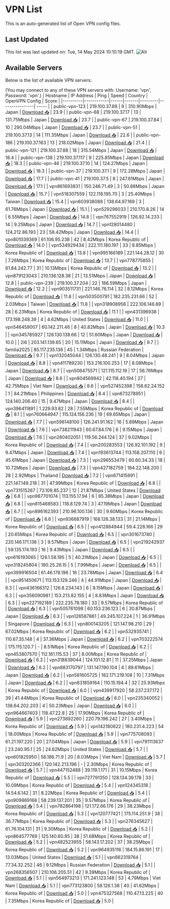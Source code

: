 # VPN List

This is an auto-generated list of Open VPN config files.

## Last Updated

This list was last updated on: Tue, 14 May 2024 10:10:19 GMT.
![Alt](https://repobeats.axiom.co/api/embed/186b98318ef1479477931607c1ad7d823f12451f.svg "Repobeats analytics image")

## Available Servers

Below is the list of available VPN servers:

(You may connect to any of these VPN servers with: Username: 'vpn', Password: 'vpn'.)
| Hostname | IP Address | Ping | Speed | Country | OpenVPN Config | Score |
|----------|------------|------|-------|---------|----------------| ----- |
| public-vpn-123 | 219.100.37.89 | 9 | 310.90Mbps | Japan | [Download 📥](./configs/server_0_JP.ovpn) | 23.9 |
| public-vpn-68 | 219.100.37.17 | 13 | 131.75Mbps | Japan | [Download 📥](./configs/server_1_JP.ovpn) | 23.7 |
| public-vpn-67 | 219.100.37.84 | 10 | 290.04Mbps | Japan | [Download 📥](./configs/server_2_JP.ovpn) | 23.7 |
| public-vpn-51 | 219.100.37.13 | 14 | 111.35Mbps | Japan | [Download 📥](./configs/server_3_JP.ovpn) | 22.6 |
| public-vpn-186 | 219.100.37.163 | 13 | 218.02Mbps | Japan | [Download 📥](./configs/server_4_JP.ovpn) | 21.4 |
| public-vpn-121 | 219.100.37.88 | 18 | 315.54Mbps | Japan | [Download 📥](./configs/server_5_JP.ovpn) | 18.4 |
| public-vpn-138 | 219.100.37.117 | 9 | 225.85Mbps | Japan | [Download 📥](./configs/server_6_JP.ovpn) | 18.3 |
| public-vpn-46 | 219.100.37.10 | 14 | 124.27Mbps | Japan | [Download 📥](./configs/server_7_JP.ovpn) | 18.3 |
| public-vpn-37 | 219.100.37.1 | 9 | 172.28Mbps | Japan | [Download 📥](./configs/server_8_JP.ovpn) | 17.7 |
| public-vpn-41 | 219.100.37.5 | 8 | 247.81Mbps | Japan | [Download 📥](./configs/server_9_JP.ovpn) | 17.1 |
| vpn861693831 | 150.246.71.49 | 3 | 50.88Mbps | Japan | [Download 📥](./configs/server_10_JP.ovpn) | 15.7 |
| vpn518307559 | 122.116.195.70 | 3 | 25.40Mbps | Taiwan | [Download 📥](./configs/server_11_TW.ovpn) | 15.4 |
| vpn603938088 | 138.64.97.169 | 3 | 61.76Mbps | Japan | [Download 📥](./configs/server_12_JP.ovpn) | 15.1 |
| vpn529296033 | 210.170.8.26 | 14 | 6.55Mbps | Japan | [Download 📥](./configs/server_13_JP.ovpn) | 14.8 |
| vpn767552919 | 126.92.14.233 | 14 | 9.25Mbps | Japan | [Download 📥](./configs/server_14_JP.ovpn) | 14.7 |
| vpn128014480 | 124.212.86.193 | 23 | 58.42Mbps | Japan | [Download 📥](./configs/server_15_JP.ovpn) | 14.4 |
| vpn801039369 | 61.106.95.238 | 42 | 8.42Mbps | Korea Republic of | [Download 📥](./configs/server_16_KR.ovpn) | 14.0 |
| vpn534929434 | 222.111.180.197 | 33 | 8.85Mbps | Korea Republic of | [Download 📥](./configs/server_17_KR.ovpn) | 13.8 |
| vpn995166189 | 221.144.28.12 | 30 | 7.26Mbps | Korea Republic of | [Download 📥](./configs/server_18_KR.ovpn) | 13.7 |
| vpn778775855 | 61.84.242.77 | 31 | 10.13Mbps | Korea Republic of | [Download 📥](./configs/server_19_KR.ovpn) | 13.2 |
| vpn879123043 | 210.136.128.38 | 21 | 13.51Mbps | Japan | [Download 📥](./configs/server_20_JP.ovpn) | 12.8 |
| public-vpn-239 | 219.100.37.204 | 22 | 186.59Mbps | Japan | [Download 📥](./configs/server_21_JP.ovpn) | 12.2 |
| vpn903511731 | 221.146.76.114 | 32 | 8.12Mbps | Korea Republic of | [Download 📥](./configs/server_22_KR.ovpn) | 11.8 |
| vpn503500791 | 182.235.231.66 | 52 | 2.03Mbps | Taiwan | [Download 📥](./configs/server_23_TW.ovpn) | 11.8 |
| vpn318908956 | 222.106.146.89 | 28 | 6.23Mbps | Korea Republic of | [Download 📥](./configs/server_24_KR.ovpn) | 11.1 |
| vpn431396938 | 173.198.248.39 | 4 | 4.62Mbps | United States | [Download 📥](./configs/server_25_US.ovpn) | 11.0 |
| vpn546459007 | 60.142.211.46 | 8 | 40.82Mbps | Japan | [Download 📥](./configs/server_26_JP.ovpn) | 10.3 |
| vpn345785927 | 126.130.138.66 | 12 | 51.60Mbps | Japan | [Download 📥](./configs/server_27_JP.ovpn) | 10.0 |
| 2i6 | 203.141.139.65 | 20 | 15.11Mbps | Japan | [Download 📥](./configs/server_28_JP.ovpn) | 9.7 |
| familia2025 | 85.117.235.136 | 45 | 1.34Mbps | Russian Federation | [Download 📥](./configs/server_29_RU.ovpn) | 9.7 |
| vpn132045044 | 126.130.48.241 | 9 | 8.04Mbps | Japan | [Download 📥](./configs/server_30_JP.ovpn) | 8.8 |
| vpn411789230 | 153.216.100.253 | 17 | 8.08Mbps | Japan | [Download 📥](./configs/server_31_JP.ovpn) | 8.7 |
| vpn506475571 | 121.115.112.19 | 17 | 56.76Mbps | Japan | [Download 📥](./configs/server_32_JP.ovpn) | 8.6 |
| vpn804569942 | 42.118.40.194 | 27 | 42.75Mbps | Viet Nam | [Download 📥](./configs/server_33_VN.ovpn) | 8.6 |
| vpn527452398 | 158.62.24.152 | 1 | 84.21Mbps | Philippines | [Download 📥](./configs/server_34_PH.ovpn) | 8.4 |
| vpn673278951 | 124.140.206.40 | 15 | 9.47Mbps | Japan | [Download 📥](./configs/server_35_JP.ovpn) | 8.4 |
| vpn396411891 | 1.229.93.82 | 28 | 7.55Mbps | Korea Republic of | [Download 📥](./configs/server_36_KR.ovpn) | 8.1 |
| vpn760664947 | 115.124.156.236 | 19 | 69.65Mbps | Japan | [Download 📥](./configs/server_37_JP.ovpn) | 7.7 |
| vpn596148100 | 126.241.91.162 | 16 | 5.89Mbps | Japan | [Download 📥](./configs/server_38_JP.ovpn) | 7.6 |
| vpn738211943 | 60.67.84.176 | 6 | 9.15Mbps | Japan | [Download 📥](./configs/server_39_JP.ovpn) | 7.6 |
| vpn280402051 | 119.56.244.124 | 37 | 9.02Mbps | Korea Republic of | [Download 📥](./configs/server_40_KR.ovpn) | 7.4 |
| vpn200283553 | 126.92.101.192 | 9 | 9.47Mbps | Japan | [Download 📥](./configs/server_41_JP.ovpn) | 7.4 |
| vpn193613744 | 113.158.207.110 | 6 | 45.61Mbps | Japan | [Download 📥](./configs/server_42_JP.ovpn) | 7.3 |
| vpn296553479 | 60.60.34.33 | 18 | 10.72Mbps | Japan | [Download 📥](./configs/server_43_JP.ovpn) | 7.3 |
| vpn427182759 | 184.22.148.200 | 28 | 2.92Mbps | Thailand | [Download 📥](./configs/server_44_TH.ovpn) | 7.2 |
| vpn671415691 | 221.147.149.218 | 31 | 47.99Mbps | Korea Republic of | [Download 📥](./configs/server_45_KR.ovpn) | 6.8 |
| vpn731515267 | 73.109.85.237 | 12 | 21.87Mbps | United States | [Download 📥](./configs/server_46_US.ovpn) | 6.8 |
| vpn987701074 | 113.155.17.94 | 6 | 85.38Mbps | Japan | [Download 📥](./configs/server_47_JP.ovpn) | 6.8 |
| vpn815468583 | 118.8.129.74 | 3 | 47.19Mbps | Japan | [Download 📥](./configs/server_48_JP.ovpn) | 6.7 |
| vpn896162393 | 210.96.100.136 | 30 | 9.60Mbps | Korea Republic of | [Download 📥](./configs/server_49_KR.ovpn) | 6.6 |
| vpn936687919 | 168.126.38.133 | 31 | 21.14Mbps | Korea Republic of | [Download 📥](./configs/server_50_KR.ovpn) | 6.5 |
| vpn412884944 | 59.4.228.166 | 29 | 20.65Mbps | Korea Republic of | [Download 📥](./configs/server_51_KR.ovpn) | 6.5 |
| vpn301673740 | 220.146.171.136 | 3 | 9.57Mbps | Japan | [Download 📥](./configs/server_52_JP.ovpn) | 6.5 |
| vpn219242937 | 59.135.174.193 | 16 | 9.43Mbps | Japan | [Download 📥](./configs/server_53_JP.ovpn) | 6.5 |
| vpn616193065 | 126.1.58.195 | 5 | 40.31Mbps | Japan | [Download 📥](./configs/server_54_JP.ovpn) | 6.5 |
| vpn318245804 | 180.25.26.15 | 5 | 7.99Mbps | Japan | [Download 📥](./configs/server_55_JP.ovpn) | 6.5 |
| vpn399916504 | 61.46.178.196 | 16 | 23.78Mbps | Japan | [Download 📥](./configs/server_56_JP.ovpn) | 6.4 |
| vpn951450671 | 113.153.129.246 | 4 | 44.91Mbps | Japan | [Download 📥](./configs/server_57_JP.ovpn) | 6.3 |
| vpn436166312 | 126.8.234.143 | 6 | 8.15Mbps | Japan | [Download 📥](./configs/server_58_JP.ovpn) | 6.3 |
| vpn356090981 | 153.213.82.155 | 4 | 8.83Mbps | Japan | [Download 📥](./configs/server_59_JP.ovpn) | 6.3 |
| vpn227192189 | 222.235.78.180 | 33 | 9.57Mbps | Korea Republic of | [Download 📥](./configs/server_60_KR.ovpn) | 6.3 |
| vpn505761098 | 60.153.236.123 | 6 | 30.87Mbps | Japan | [Download 📥](./configs/server_61_JP.ovpn) | 6.3 |
| vpn126587861 | 49.245.107.224 | 1 | 36.91Mbps | Singapore | [Download 📥](./configs/server_62_SG.ovpn) | 6.3 |
| vpn800143205 | 121.147.98.210 | 29 | 67.02Mbps | Korea Republic of | [Download 📥](./configs/server_63_KR.ovpn) | 6.2 |
| vpn532935741 | 110.67.35.148 | 4 | 37.36Mbps | Japan | [Download 📥](./configs/server_64_JP.ovpn) | 6.2 |
| vpn703222574 | 175.115.120.7 | - | 8.51Mbps | Korea Republic of | [Download 📥](./configs/server_65_KR.ovpn) | 6.2 |
| vpn453807570 | 112.161.115.53 | 37 | 8.00Mbps | Korea Republic of | [Download 📥](./configs/server_66_KR.ovpn) | 6.2 |
| vpn318839044 | 124.101.12.81 | 11 | 37.25Mbps | Japan | [Download 📥](./configs/server_67_JP.ovpn) | 6.2 |
| vpn883170797 | 131.147.190.104 | 4 | 89.61Mbps | Japan | [Download 📥](./configs/server_68_JP.ovpn) | 6.2 |
| vpn581605725 | 182.171.219.108 | 10 | 7.31Mbps | Japan | [Download 📥](./configs/server_69_JP.ovpn) | 6.2 |
| vpn831859164 | 110.15.194.4 | 32 | 25.93Mbps | Korea Republic of | [Download 📥](./configs/server_70_KR.ovpn) | 6.0 |
| vpn439917920 | 58.237.237.172 | 39 | 41.44Mbps | Korea Republic of | [Download 📥](./configs/server_71_KR.ovpn) | 6.0 |
| vpn235340052 | 138.64.202.203 | 4 | 50.23Mbps | Japan | [Download 📥](./configs/server_72_JP.ovpn) | 6.0 |
| vpn964667403 | 118.47.22.8 | 25 | 17.90Mbps | Korea Republic of | [Download 📥](./configs/server_73_KR.ovpn) | 5.9 |
| vpn273892260 | 220.79.196.242 | 27 | 3.40Mbps | Korea Republic of | [Download 📥](./configs/server_74_KR.ovpn) | 5.9 |
| vpn142180822 | 180.231.4.223 | 54 | 18.00Mbps | Korea Republic of | [Download 📥](./configs/server_75_KR.ovpn) | 5.9 |
| vpn775708093 | 61.21.197.220 | 20 | 27.04Mbps | Japan | [Download 📥](./configs/server_76_JP.ovpn) | 5.9 |
| vpn791113637 | 23.240.95.1 | 25 | 24.62Mbps | United States | [Download 📥](./configs/server_77_US.ovpn) | 5.7 |
| vpn601825950 | 58.186.71.9 | 20 | 8.03Mbps | Viet Nam | [Download 📥](./configs/server_78_VN.ovpn) | 5.7 |
| vpn303202366 | 120.142.213.196 | - | 2.30Mbps | Korea Republic of | [Download 📥](./configs/server_79_KR.ovpn) | 5.7 |
| vpn447152488 | 39.119.1.171 | 31 | 10.15Mbps | Korea Republic of | [Download 📥](./configs/server_80_KR.ovpn) | 5.5 |
| vpn727791350 | 128.134.39.178 | 33 | 10.09Mbps | Korea Republic of | [Download 📥](./configs/server_81_KR.ovpn) | 5.4 |
| vpn124345318 | 14.54.6.142 | 31 | 8.22Mbps | Korea Republic of | [Download 📥](./configs/server_82_KR.ovpn) | 5.4 |
| vpn909869168 | 58.239.137.201 | 35 | 9.57Mbps | Korea Republic of | [Download 📥](./configs/server_83_KR.ovpn) | 5.4 |
| vpn782864198 | 121.172.66.176 | 29 | 38.23Mbps | Korea Republic of | [Download 📥](./configs/server_84_KR.ovpn) | 5.3 |
| vpn120777421 | 175.114.251.9 | 38 | 36.77Mbps | Korea Republic of | [Download 📥](./configs/server_85_KR.ovpn) | 5.3 |
| vpn276345627 | 61.76.104.131 | 31 | 9.30Mbps | Korea Republic of | [Download 📥](./configs/server_86_KR.ovpn) | 5.2 |
| vpn864577769 | 125.140.60.95 | 38 | 51.68Mbps | Korea Republic of | [Download 📥](./configs/server_87_KR.ovpn) | 5.2 |
| vpn482523955 | 58.143.17.202 | 37 | 38.25Mbps | Korea Republic of | [Download 📥](./configs/server_88_KR.ovpn) | 5.2 |
| vpn964935116 | 184.15.86.191 | 17 | 13.03Mbps | United States | [Download 📥](./configs/server_89_US.ovpn) | 5.1 |
| vpn662319764 | 77.34.32.252 | 46 | 9.12Mbps | Russian Federation | [Download 📥](./configs/server_90_RU.ovpn) | 5.1 |
| vpn268356507 | 210.106.205.51 | 42 | 9.39Mbps | Korea Republic of | [Download 📥](./configs/server_91_KR.ovpn) | 5.1 |
| vpn564973213 | 171.241.123.148 | 53 | 4.79Mbps | Viet Nam | [Download 📥](./configs/server_92_VN.ovpn) | 5.1 |
| vpn773123800 | 58.126.1.38 | 40 | 41.62Mbps | Korea Republic of | [Download 📥](./configs/server_93_KR.ovpn) | 5.0 |
| vpn475327568 | 110.47.13.225 | 40 | 7.35Mbps | Korea Republic of | [Download 📥](./configs/server_94_KR.ovpn) | 5.0 |
